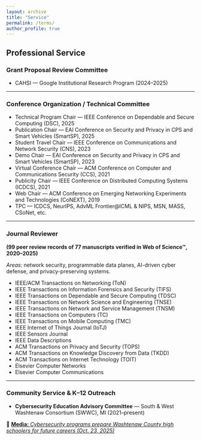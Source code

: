 ```yaml
---
layout: archive
title: "Service"
permalink: /terms/
author_profile: true
---
```


Professional Service
---

### Grant Proposal Review Committee
- CAHSI — Google Institutional Research Program (2024–2025)

---

### Conference Organization / Technical Committee
- Technical Program Chair — IEEE Conference on Dependable and Secure Computing (DSC), 2025  
- Publication Chair — EAI Conference on Security and Privacy in CPS and Smart Vehicles (SmartSP), 2025  
- Student Travel Chair — IEEE Conference on Communications and Network Security (CNS), 2023  
- Demo Chair — EAI Conference on Security and Privacy in CPS and Smart Vehicles (SmartSP), 2023  
- Virtual Conference Chair — ACM Conference on Computer and Communications Security (CCS), 2021  
- Publicity Chair — IEEE Conference on Distributed Computing Systems (ICDCS), 2021  
- Web Chair — ACM Conference on Emerging Networking Experiments and Technologies (CoNEXT), 2019  
- TPC — ICDCS, NeurIPS, AdvML Frontier@ICML & NIPS, MSN, MASS, CSoNet, etc.

---

### Journal Reviewer  
**(99 peer review records of 77 manuscripts verified in Web of Science™, 2020–2025)**  

*Areas:* network security, programmable data planes, AI-driven cyber defense, and privacy-preserving systems.

- IEEE/ACM Transactions on Networking (ToN)  
- IEEE Transactions on Information Forensics and Security (TIFS)  
- IEEE Transactions on Dependable and Secure Computing (TDSC)  
- IEEE Transactions on Network Science and Engineering (TNSE)  
- IEEE Transactions on Network and Service Management (TNSM)  
- IEEE Transactions on Computers (TC)  
- IEEE Transactions on Mobile Computing (TMC)  
- IEEE Internet of Things Journal (IoTJ)  
- IEEE Sensors Journal  
- IEEE Data Descriptions  
- ACM Transactions on Privacy and Security (TOPS)  
- ACM Transactions on Knowledge Discovery from Data (TKDD)  
- ACM Transactions on Internet Technology (TOIT)  
- Elsevier Computer Networks  
- Elsevier Computer Communications  

---

### Community Service & K–12 Outreach
- **Cybersecurity Education Advisory Committee** — South & West Washtenaw Consortium (SWWC), MI (2021–present)  

🔗 [**Media:** *Cybersecurity programs prepare Washtenaw County high schoolers for future careers (Oct. 23, 2025)*](https://concentratemedia.com/cybersecurity-programs-prepare-washtenaw-county-high-schoolers-for-future-careers/)
